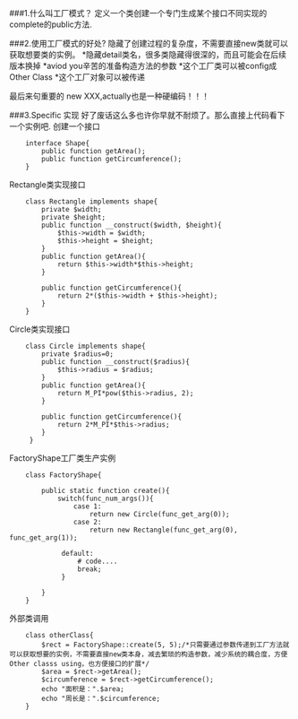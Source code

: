 ###1.什么叫工厂模式？
定义一个类创建一个专门生成某个接口不同实现的complete的public方法.

###2.使用工厂模式的好处?
隐藏了创建过程的复杂度，不需要直接new类就可以获取想要类的实例。
*隐藏detail类名，很多类隐藏得很深的，而且可能会在后续版本换掉
*aviod you辛苦的准备构造方法的参数
*这个工厂类可以被config成Other Class
*这个工厂对象可以被传递

最后来句重要的
new XXX,actually也是一种硬编码！！！

###3.Specific 实现
好了废话这么多也许你早就不耐烦了。那么直接上代码看下一个实例吧.
创建一个接口
```
    interface Shape{
        public function getArea();
        public function getCircumference();
    }
```

Rectangle类实现接口
```
    class Rectangle implements shape{
        private $width;
        private $height;
        public function __construct($width, $height){
            $this->width = $width;
            $this->height = $height;
        }
        public function getArea(){
            return $this->width*$this->height;
        } 

        public function getCircumference(){
            return 2*($this->width + $this->height);
        }
    }
```

Circle类实现接口
```
    class Circle implements shape{
        private $radius=0;
        public function __construct($radius){
            $this->radius = $radius;
        }
        public function getArea(){
            return M_PI*pow($this->radius, 2);
        }

        public function getCircumference(){
            return 2*M_PI*$this->radius;
        }
     }
```

FactoryShape工厂类生产实例
```
    class FactoryShape{

        public static function create(){
            switch(func_num_args()){
                case 1:
                    return new Circle(func_get_arg(0));
                case 2:
                    return new Rectangle(func_get_arg(0), func_get_arg(1));

             default:
                 # code....
                 break;
             }
         
        }
    }
```

外部类调用
```
    class otherClass{ 
        $rect = FactoryShape::create(5, 5);/*只需要通过参数传递到工厂方法就可以获取想要的实例，不需要直接new类本身，减去繁琐的构造参数，减少系统的耦合度，方便Other classs using，也方便接口的扩展*/
        $area = $rect->getArea();
        $circumference = $rect->getCircumference();
        echo "面积是：".$area;
        echo "周长是：".$circumference;
    }
```
